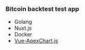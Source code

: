 ### Bitcoin backtest test app

- Golang
- Nuxt.js
- Docker
- [Vue-ApexChart.js](https://apexcharts.com/docs/vue-charts/)
